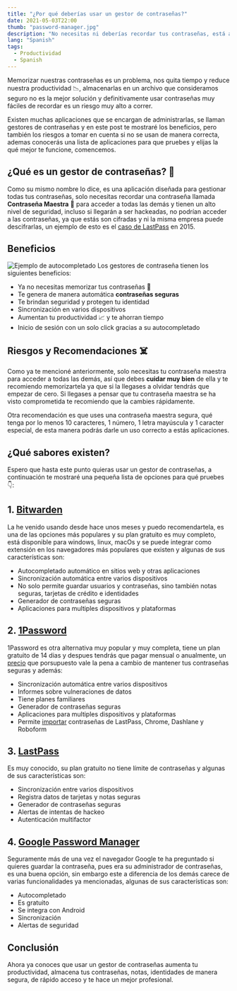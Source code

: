 ```yaml
---
title: "¿Por qué deberías usar un gestor de contraseñas?"
date: 2021-05-03T22:00
thumb: "password-manager.jpg"
description: "No necesitas ni deberías recordar tus contraseñas, está aplicación se encargará de todo"
lang: "Spanish"
tags:
  - Productividad
  - Spanish
---
```


Memorizar nuestras contraseñas es un problema, nos quita tiempo y reduce nuestra productividad 📉, almacenarlas en un archivo que consideramos seguro no es la mejor solución y definitivamente usar contraseñas muy fáciles de recordar es un riesgo muy alto a correr.

Existen muchas aplicaciones que se encargan de administrarlas, se llaman gestores de contraseñas y en este post te mostraré los beneficios, pero también los riesgos a tomar en cuenta si no se usan de manera correcta, ademas conocerás una lista de aplicaciones para que pruebes y elijas la qué mejor te funcione, comencemos.

## ¿Qué es un gestor de contraseñas? 🔐
Como su mismo nombre lo dice, es una aplicación diseñada para gestionar todas tus contraseñas, solo necesitas recordar una contraseña llamada **Contraseña Maestra**  🔑 para acceder a todas las demás y tienen un alto nivel de seguridad, incluso si llegarán a ser hackeadas, no podrían acceder a las contraseñas, ya que estás son cifradas y ni la misma empresa puede descifrarlas, un ejemplo de esto es el [caso de LastPass](https://www.lastpass.com/es/security/what-if-lastpass-gets-hacked) en 2015. 

## Beneficios
![Ejemplo de autocompletado](/assets/img/_bitwarden_autofill.png "Ejemplo de autocompletado")
Los gestores de contraseña tienen los siguientes beneficios:

- Ya no necesitas memorizar tus contraseñas 🧠
- Te genera de manera automática **contraseñas seguras**
- Te brindan seguridad y protegen tu identidad
- Sincronización en varios dispositivos
- Aumentan tu productividad 📈 y te ahorran tiempo
- Inicio de sesión con un solo click gracias a su autocompletado

## Riesgos y Recomendaciones ☠️
Como ya te mencioné anteriormente, solo necesitas tu contraseña maestra para acceder a todas las demás, así que debes **cuidar muy bien** de ella y te recomiendo memorizartela ya que si la llegases a olvidar tendrás que empezar de cero. Si llegases a pensar que tu contraseña maestra se ha visto comprometida te recomiendo que la cambies rápidamente.

Otra recomendación es que uses una contraseña maestra segura, qué tenga por lo menos 10 caracteres, 1 número, 1 letra mayúscula y 1 caracter especial, de esta manera podrás darle un uso correcto a estás aplicaciones.

## ¿Qué sabores existen?

Espero que hasta este punto quieras usar un gestor de contraseñas, a continuación te mostraré una pequeña lista de opciones para qué pruebes 👇:
## 1. [Bitwarden](https://bitwarden.com/download/)
<!-- ![Bitwarden Desktop](/assets/img/_bitwarden.png "Bitwarden") -->
La he venido usando desde hace unos meses y puedo recomendartela, es una de las opciones más populares y su plan gratuito es muy completo, está disponible para windows, linux, macOs y se puede integrar como extensión en los navegadores más populares que existen y algunas de sus características son:

  - Autocompletado automático en sitios web y otras aplicaciones
  - Sincronización automática entre varios dispositivos
  - No solo permite guardar usuarios y contraseñas, sino también notas seguras, tarjetas de crédito e identidades
  - Generador de contraseñas seguras
  - Aplicaciones para multiples dispositivos y plataformas

## 2. [1Password](https://1password.com/es/)
1Password es otra alternativa muy popular y muy completa, tiene un plan gratuito de 14 dias y despues tendrás que pagar mensual o anualmente, un [precio](https://1password.com/es/teams/pricing/) que porsupuesto vale la pena a cambio de mantener tus contraseñas seguras y además:

 - Sincronización automática entre varios dispositivos
 - Informes sobre vulneraciones de datos
 - Tiene planes familiares
 - Generador de contraseñas seguras
 - Aplicaciones para multiples dispositivos y plataformas
 - Permite [importar](https://support.1password.com/import/) contraseñas de LastPass, Chrome, Dashlane y Roboform

## 3. [LastPass](https://lastpass.com/)
Es muy conocido, su plan gratuito no tiene límite de contraseñas y algunas de sus características son:

  - Sincronización entre varios dispositivos
  - Registra datos de tarjetas y notas seguras
  - Generador de contraseñas seguras
  - Alertas de intentas de hackeo
  - Autenticación multifactor
## 4. [Google Password Manager](https://passwords.google.com/)
Seguramente más de una vez el navegador Google te ha preguntado si quieres guardar la contraseña, pues era su administrador de contraseñas, es una buena opción, sin embargo este a diferencia de los demás carece de varias funcionalidades ya mencionadas, algunas de sus características son:

 - Autocompletado
 - Es gratuito
 - Se integra con Android
 - Sincronización
 - Alertas de seguridad

## Conclusión

Ahora ya conoces que usar un gestor de contraseñas aumenta tu productividad, almacena tus contraseñas, notas, identidades de manera segura, de rápido acceso y te hace un mejor profesional.

